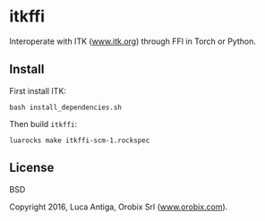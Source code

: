 # itkffi

Interoperate with ITK (www.itk.org) through FFI in Torch or Python.

## Install

First install ITK:

```
bash install_dependencies.sh
```

Then build `itkffi`:

```
luarocks make itkffi-scm-1.rockspec
```

## License

BSD

Copyright 2016, Luca Antiga, Orobix Srl (www.orobix.com).

